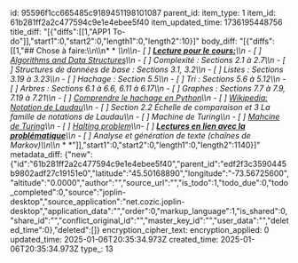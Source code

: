 id: 95596f1cc665485c9189451198101087
parent_id: 
item_type: 1
item_id: 61b281ff2a2c477594c9e1e4ebee5f40
item_updated_time: 1736195448756
title_diff: "[{\"diffs\":[[1,\"APP1 To-do\"]],\"start1\":0,\"start2\":0,\"length1\":0,\"length2\":10}]"
body_diff: "[{\"diffs\":[[1,\"## Chose à faire:\\\n\\\n* * *\\\n\\\n- [ ] <ins>**Lecture pour le cours:**</ins>\\\n    - [ ] [Algorithms and Data Structures](https://runestone.academy/ns/books/published/GIF270/index.html)\\\n        - [ ] Complexité : Sections 2.1 à 2.7\\\n        - [ ] Structures de données de base : Sections 3.1, 3.2\\\n        - [ ] Listes : Sections 3.19 à 3.23\\\n        - [ ] Hachage : Section 5.5\\\n        - [ ] Tri : Sections 5.6 à 5.12\\\n        - [ ] Arbres : Sections 6.1 à 6.6, 6.11 à 6.17\\\n        - [ ] Graphes : Sections 7.7 à 7.9, 7.19 à 7.21\\\n    - [ ] [Comprendre le hachage en Python](https://www.asmeurer.com/blog/posts/what-happens-when-you-mess-with-hashing-in-python/)\\\n    - [ ] [Wikipedia: Notation de Laudau](https://fr.wikipedia.org/wiki/Comparaison_asymptotique)\\\n        - [ ] Section 2.2 Échelle de comparaison et 3 La famille de notations de Laudau\\\n    - [ ] Machine de Turing\\\n        - [ ] [Mahcine de Turing](http://zanotti.univ-tln.fr/turing/)\\\n        - [ ] [Halting problem](https://en.wikipedia.org/wiki/Halting_problem)\\\n- [ ] <ins>**Lectures en lien avec la problématique**</ins>\\\n    - [ ] Analyse et génération de texte (chaînes de Markov)\\\n\\\n* * *\"]],\"start1\":0,\"start2\":0,\"length1\":0,\"length2\":1140}]"
metadata_diff: {"new":{"id":"61b281ff2a2c477594c9e1e4ebee5f40","parent_id":"edf2f3c3590445b9802adf27c19151e0","latitude":"45.50168890","longitude":"-73.56725600","altitude":"0.0000","author":"","source_url":"","is_todo":1,"todo_due":0,"todo_completed":0,"source":"joplin-desktop","source_application":"net.cozic.joplin-desktop","application_data":"","order":0,"markup_language":1,"is_shared":0,"share_id":"","conflict_original_id":"","master_key_id":"","user_data":"","deleted_time":0},"deleted":[]}
encryption_cipher_text: 
encryption_applied: 0
updated_time: 2025-01-06T20:35:34.973Z
created_time: 2025-01-06T20:35:34.973Z
type_: 13